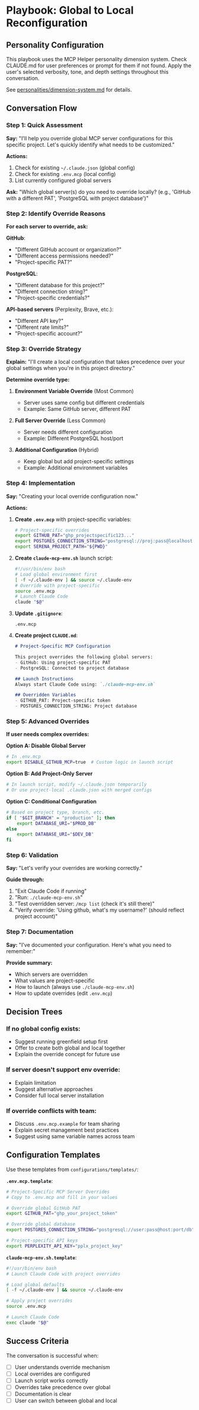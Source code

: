 # Playbook: Global to Local Reconfiguration

## Personality Configuration

This playbook uses the MCP Helper personality dimension system. Check CLAUDE.md for user preferences or prompt for them if not found. Apply the user's selected verbosity, tone, and depth settings throughout this conversation.

See [personalities/dimension-system.md](../personalities/dimension-system.md) for details.

## Conversation Flow

### Step 1: Quick Assessment

**Say:**
"I'll help you override global MCP server configurations for this specific project. Let's quickly identify what needs to be customized."

**Actions:**
1. Check for existing `~/.claude.json` (global config)
2. Check for existing `.env.mcp` (local config)
3. List currently configured global servers

**Ask:**
"Which global server(s) do you need to override locally? (e.g., 'GitHub with a different PAT', 'PostgreSQL with project database')"

### Step 2: Identify Override Reasons

**For each server to override, ask:**

**GitHub**:
- "Different GitHub account or organization?"
- "Different access permissions needed?"
- "Project-specific PAT?"

**PostgreSQL**:
- "Different database for this project?"
- "Different connection string?"
- "Project-specific credentials?"

**API-based servers** (Perplexity, Brave, etc.):
- "Different API key?"
- "Different rate limits?"
- "Project-specific account?"

### Step 3: Override Strategy

**Explain:**
"I'll create a local configuration that takes precedence over your global settings when you're in this project directory."

**Determine override type:**

1. **Environment Variable Override** (Most Common)
   - Server uses same config but different credentials
   - Example: Same GitHub server, different PAT

2. **Full Server Override** (Less Common)
   - Server needs different configuration
   - Example: Different PostgreSQL host/port

3. **Additional Configuration** (Hybrid)
   - Keep global but add project-specific settings
   - Example: Additional environment variables

### Step 4: Implementation

**Say:**
"Creating your local override configuration now."

**Actions:**

1. **Create `.env.mcp`** with project-specific variables:
   ```bash
   # Project-specific overrides
   export GITHUB_PAT="ghp_projectspecific123..."
   export POSTGRES_CONNECTION_STRING="postgresql://proj:pass@localhost:5433/projdb"
   export SERENA_PROJECT_PATH="${PWD}"
   ```

2. **Create `claude-mcp-env.sh`** launch script:
   ```bash
   #!/usr/bin/env bash
   # Load global environment first
   [ -f ~/.claude-env ] && source ~/.claude-env
   # Override with project-specific
   source .env.mcp
   # Launch Claude Code
   claude "$@"
   ```

3. **Update `.gitignore`**:
   ```
   .env.mcp
   ```

4. **Create project `CLAUDE.md`**:
   ```markdown
   # Project-Specific MCP Configuration
   
   This project overrides the following global servers:
   - GitHub: Using project-specific PAT
   - PostgreSQL: Connected to project database
   
   ## Launch Instructions
   Always start Claude Code using: `./claude-mcp-env.sh`
   
   ## Overridden Variables
   - GITHUB_PAT: Project-specific token
   - POSTGRES_CONNECTION_STRING: Project database
   ```

### Step 5: Advanced Overrides

**If user needs complex overrides:**

**Option A: Disable Global Server**
```bash
# In .env.mcp
export DISABLE_GITHUB_MCP=true  # Custom logic in launch script
```

**Option B: Add Project-Only Server**
```bash
# In launch script, modify ~/.claude.json temporarily
# Or use project-local .claude.json with merged configs
```

**Option C: Conditional Configuration**
```bash
# Based on project type, branch, etc.
if [ "$GIT_BRANCH" = "production" ]; then
    export DATABASE_URI="$PROD_DB"
else
    export DATABASE_URI="$DEV_DB"
fi
```

### Step 6: Validation

**Say:**
"Let's verify your overrides are working correctly."

**Guide through:**
1. "Exit Claude Code if running"
2. "Run: `./claude-mcp-env.sh`"
3. "Test overridden server: `/mcp list` (check it's still there)"
4. "Verify override: 'Using github, what's my username?' (should reflect project account)"

### Step 7: Documentation

**Say:**
"I've documented your configuration. Here's what you need to remember:"

**Provide summary:**
- Which servers are overridden
- What values are project-specific
- How to launch (always use `./claude-mcp-env.sh`)
- How to update overrides (edit `.env.mcp`)

## Decision Trees

### If no global config exists:
- Suggest running greenfield setup first
- Offer to create both global and local together
- Explain the override concept for future use

### If server doesn't support env override:
- Explain limitation
- Suggest alternative approaches
- Consider full local server installation

### If override conflicts with team:
- Discuss `.env.mcp.example` for team sharing
- Explain secret management best practices
- Suggest using same variable names across team

## Configuration Templates

Use these templates from `configurations/templates/`:

**`.env.mcp.template`**:
```bash
# Project-Specific MCP Server Overrides
# Copy to .env.mcp and fill in your values

# Override global GitHub PAT
export GITHUB_PAT="ghp_your_project_token"

# Override global database
export POSTGRES_CONNECTION_STRING="postgresql://user:pass@host:port/db"

# Project-specific API keys
export PERPLEXITY_API_KEY="pplx_project_key"
```

**`claude-mcp-env.sh.template`**:
```bash
#!/usr/bin/env bash
# Launch Claude Code with project overrides

# Load global defaults
[ -f ~/.claude-env ] && source ~/.claude-env

# Apply project overrides
source .env.mcp

# Launch Claude Code
exec claude "$@"
```

## Success Criteria

The conversation is successful when:
- [ ] User understands override mechanism
- [ ] Local overrides are configured
- [ ] Launch script works correctly
- [ ] Overrides take precedence over global
- [ ] Documentation is clear
- [ ] User can switch between global and local